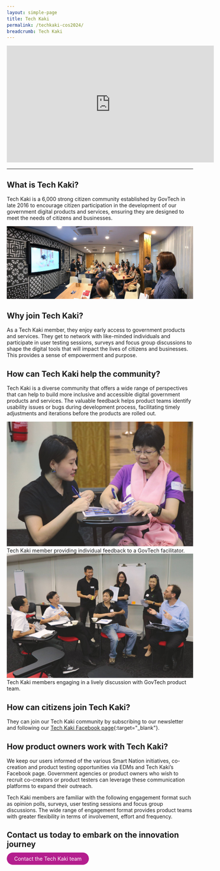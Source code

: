 ```yaml
---
layout: simple-page
title: Tech Kaki
permalink: /techkaki-cos2024/
breadcrumb: Tech Kaki
---
```


<div class="bp-youtube">
  
<iframe width="560" height="315" src="https://www.youtube.com/embed/rUZf1ZcB0NY" title="YouTube video player" frameborder="0" allow="accelerometer; autoplay; clipboard-write; encrypted-media; gyroscope; picture-in-picture" allowfullscreen></iframe>
  
</div>

---

## What is Tech Kaki? 
Tech Kaki is a 6,000 strong citizen community established by GovTech in late 2016 to encourage citizen participation in the development of our government digital products and services, ensuring they are designed to meet the needs of citizens and businesses.

![Tech Kaki GovTech](/images/techkaki-large-group.png)

## Why join Tech Kaki?
As a Tech Kaki member, they enjoy early access to government products and services. They get to network with like-minded individuals and participate in user testing sessions, surveys and focus group discussions to shape the digital tools that will impact the lives of citizens and businesses. This provides a sense of empowerment and purpose. 

## How can Tech Kaki help the community?
Tech Kaki is a diverse community that offers a wide range of perspectives that can help to build more inclusive and accessible digital government products and services. The valuable feedback helps product teams identify usability issues or bugs during development process, facilitating timely adjustments and iterations before the products are rolled out.

<div class="row">
	<div class="col is-6">
		<figure style="margin:0;">
			<img src="/images/techkaki-indiv.png" alt="Tech Kaki member providing individual feedback to a GovTech facilitator"/>	
			<figcaption>Tech Kaki member providing individual feedback to a GovTech facilitator.</figcaption>
		</figure>
	</div>
	<div class="col is-6">
		<figure style="margin:0;">
			<img src="/images/techkaki-group.png" alt="Tech Kaki members engaging in a lively discussion with GovTech product team"/>
			<figcaption>Tech Kaki members engaging in a lively discussion with GovTech product team.</figcaption>
		</figure>
	</div>
</div>

## How can citizens join Tech Kaki?
They can join our Tech Kaki community by subscribing to our newsletter and following our [Tech Kaki Facebook page](https://www.facebook.com/TechKaki){:target="_blank"}.

## How product owners work with Tech Kaki?
We keep our users informed of the various Smart Nation initiatives, co-creation and product testing opportunities via EDMs and Tech Kaki’s Facebook page. Government agencies or product owners who wish to recruit co-creators or product testers can leverage these communication platforms to expand their outreach.

Tech Kaki members are familiar with the following engagement format such as opinion polls, surveys, user testing sessions and focus group discussions. The wide range of engagement format provides product teams with greater flexibility in terms of involvement, effort and frequency.

## Contact us today to embark on the innovation journey

<a href="https://go.gov.sg/techkaki-gov-cos" target="_blank" style="background-color: #B41E8E; color: white; text-decoration: none; border-radius: 100px; padding-left: 20px; padding-right: 20px; padding-top:8px; padding-bottom:8px">Contact the Tech Kaki team</a>

